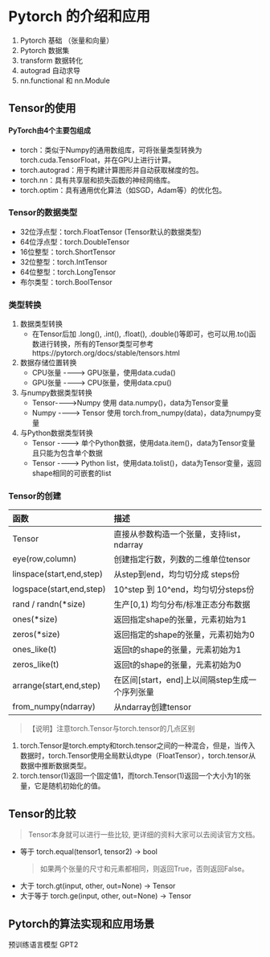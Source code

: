 # Pytorch 的介绍和应用

 
 1. Pytorch 基础 （张量和向量）
 2. Pytorch 数据集
 3. transform 数据转化
 4. autograd 自动求导
 5. nn.functional 和 nn.Module 


## Tensor的使用

#### PyTorch由4个主要包组成

* torch：类似于Numpy的通用数组库，可将张量类型转换为torch.cuda.TensorFloat，并在GPU上进行计算。
* torch.autograd：用于构建计算图形并自动获取梯度的包。
* torch.nn：具有共享层和损失函数的神经网络库。
* torch.optim：具有通用优化算法（如SGD，Adam等）的优化包。

### Tensor的数据类型

* 32位浮点型：torch.FloatTensor (Tensor默认的数据类型)
* 64位浮点型：torch.DoubleTensor
* 16位整型：torch.ShortTensor
* 32位整型：torch.IntTensor
* 64位整型：torch.LongTensor
* 布尔类型：torch.BoolTensor

###  类型转换

1. 数据类型转换
    * 在Tensor后加 .long(), .int(), .float(), .double()等即可，也可以用.to()函数进行转换，所有的Tensor类型可参考https://pytorch.org/docs/stable/tensors.html
2. 数据存储位置转换
    * CPU张量 ---->  GPU张量，使用data.cuda()
    * GPU张量 ----> CPU张量，使用data.cpu()
3. 与numpy数据类型转换
    * Tensor---->Numpy  使用 data.numpy()，data为Tensor变量
    * Numpy ----> Tensor 使用 torch.from_numpy(data)，data为numpy变量
4. 与Python数据类型转换
    * Tensor ----> 单个Python数据，使用data.item()，data为Tensor变量且只能为包含单个数据
    * Tensor ----> Python list，使用data.tolist()，data为Tensor变量，返回shape相同的可嵌套的list

###  Tensor的创建

|函数|描述|
|:----|:----|
| Tensor | 直接从参数构造一个张量，支持list，ndarray
| eye(row,column) | 创建指定行数，列数的二维单位tensor
| linspace(start,end,step) | 从step到end，均匀切分成 steps份
| logspace(start,end,step) | 10^step 到 10^end，均匀切分steps份
| rand / randn(*size) | 生产[0,1) 均匀分布/标准正态分布数据
| ones(*size) | 返回指定shape的张量，元素初始为1
| zeros(*size) | 返回指定的shape的张量，元素初始为0
| ones_like(t)| 返回t的shape的张量，元素初始为1
| zeros_like(t)| 返回t的shape的张量，元素初始为0
| arrange(start,end,step)| 在区间[start，end]上以间隔step生成一个序列张量
| from_numpy(ndarray) | 从ndarray创建tensor

> 【说明】注意torch.Tensor与torch.tensor的几点区别
1. torch.Tensor是torch.empty和torch.tensor之间的一种混合，但是，当传入数据时，torch.Tensor使用全局默认dtype（FloatTensor），torch.tensor从数据中推断数据类型。
2. torch.tensor(1)返回一个固定值1，而torch.Tensor(1)返回一个大小为1的张量，它是随机初始化的值。


## Tensor的比较
> Tensor本身就可以进行一些比较, 更详细的资料大家可以去阅读官方文档。

* 等于 torch.equal(tensor1, tensor2) → bool
  > 如果两个张量的尺寸和元素都相同，则返回True，否则返回False。
* 大于 torch.gt(input, other, out=None) → Tensor
* 大于等于 torch.ge(input, other, out=None) → Tensor

## Pytorch的算法实现和应用场景

预训练语言模型 GPT2


